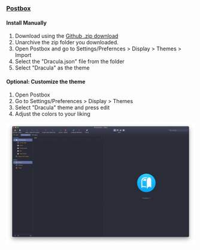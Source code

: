 ### [Postbox](https://www.postbox-inc.com)

#### Install Manually

1. Download using the [Github .zip download](https://github.com/dracula/postbox/archive/refs/heads/master.zip)
2. Unarchive the zip folder you downloaded.
3. Open Postbox and go to Settings/Prefernces > Display > Themes > Import
4. Select the "Dracula.json" file from the folder
5. Select "Dracula" as the theme

#### Optional: Customize the theme

1. Open Postbox
2. Go to Settings/Preferences > Display > Themes
3. Select "Dracula" theme and press edit
4. Adjust the colors to your liking

![Dialog](https://raw.githubusercontent.com/dracula/postbox/master/screenshot.png)
